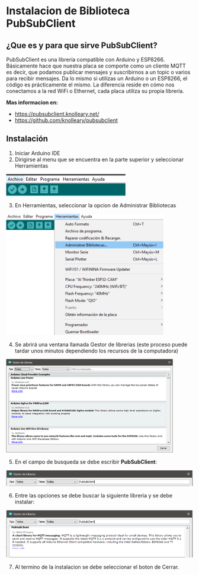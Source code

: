 # Instalacion de Biblioteca PubSubClient

## ¿Que es y para que sirve PubSubClient?
PubSubClient es una librería compatible con Arduino y ESP8266. Básicamente hace que nuestra placa se comporte como un cliente MQTT es decir, que podamos publicar mensajes y suscribirnos a un topic o varios para recibir mensajes. Da lo mismo si utilizas un Arduino o un ESP8266, el código es prácticamente el mismo. La diferencia reside en cómo nos conectamos a la red WiFi o Ethernet, cada placa utiliza su propia librería.

**Mas informacion en:**
- https://pubsubclient.knolleary.net/
- https://github.com/knolleary/pubsubclient

## Instalación
1. Iniciar Arduino IDE
2. Dirigirse al menu que se encuentra en la parte superior y seleccionar Herramientas

![](https://github.com/JoseEduardoUAM/ESP32CAM_SICUAMG2/blob/main/Ejercicios/MQTT_Basic/Instrucciones/Instalacion_PubSubClient/Imagenes/menu_herramientas.PNG)

3. En Herramientas, seleccionar la opcion de Administrar Bibliotecas

![](https://github.com/JoseEduardoUAM/ESP32CAM_SICUAMG2/blob/main/Ejercicios/MQTT_Basic/Instrucciones/Instalacion_PubSubClient/Imagenes/administrar_bibliotecas.png)

4. Se abrirá una ventana llamada Gestor de librerias (este proceso puede tardar unos minutos dependiendo los recursos de la computadora)

![](https://github.com/JoseEduardoUAM/ESP32CAM_SICUAMG2/blob/main/Ejercicios/MQTT_Basic/Instrucciones/Instalacion_PubSubClient/Imagenes/gestor_librerias.png)

5. En el campo de busqueda se debe escribir **PubSubClient**:

![](https://github.com/JoseEduardoUAM/ESP32CAM_SICUAMG2/blob/main/Ejercicios/MQTT_Basic/Instrucciones/Instalacion_PubSubClient/Imagenes/busqueda_biblioteca.PNG)

6. Entre las opciones se debe buscar la siguiente libreria y se debe instalar:

![](https://github.com/JoseEduardoUAM/ESP32CAM_SICUAMG2/blob/main/Ejercicios/MQTT_Basic/Instrucciones/Instalacion_PubSubClient/Imagenes/instalacion_biblioteca.PNG)

7. Al termino de la instalacion se debe seleccionar el boton de Cerrar.
